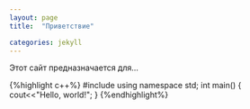 ```yaml
---
layout: page
title:  "Приветствие"

categories: jekyll
---
```

Этот сайт предназначается для...

{%highlight   c++%}
#include <iostream>
using namespace std;
int main()
  {
  cout<<"Hello, world!";
  }
{%endhighlight%}
